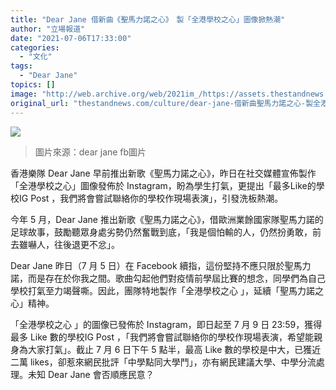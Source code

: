 ```yaml
---
title: "Dear Jane 借新曲《聖馬力諾之心》　製「全港學校之心」圖像掀熱潮"
author: "立場報道"
date: "2021-07-06T17:33:00"
categories:
  - "文化"
tags:
  - "Dear Jane"
topics: []
image: "http://web.archive.org/web/2021im_/https://assets.thestandnews.com/media/photos/20210706-18.png"
original_url: "thestandnews.com/culture/dear-jane-借新曲聖馬力諾之心-製全港學校之心圖像掀熱潮"
---
```

![](http://web.archive.org/web/2021im_/https://assets.thestandnews.com/media/photos/20210706-18.png)
> 圖片來源：dear jane fb圖片

香港樂隊 Dear Jane 早前推出新歌《聖馬力諾之心》，昨日在社交媒體宣佈製作「全港學校之心」圖像發佈於 Instagram，盼為學生打氣，更提出「最多Like的學校IG Post ，我們將會嘗試聯絡你的學校作現場表演」，引發洗板熱潮。

今年 5 月，Dear Jane 推出新歌《聖馬力諾之心》，借歐洲業餘國家隊聖馬力諾的足球故事，鼓勵聽眾身處劣勢仍然奮戰到底，「我是個怕輸的人，仍然扮勇敢，前去雖嚇人，往後退更不忿」。

Dear Jane 昨日（7 月 5 日）在 Facebook 續指，這份堅持不應只限於聖馬力諾，而是存在於你我之間。歌曲勾起他們對疫情前學屆比賽的想念，同學們為自己學校打氣至力竭聲嘶。因此，團隊特地製作「全港學校之心 」，延續「聖馬力諾之心」精神。

「全港學校之心 」的圖像已發佈於 Instagram，即日起至 7 月 9 日 23:59，獲得最多 Like 數的學校IG Post ，「我們將會嘗試聯絡你的學校作現場表演，希望能親身為大家打氣」。截止 7 月 6 日下午 5 點半，最高 Like 數的學校是中大，已獲近二萬 likes，卻惹來網民批評「中學點同大學鬥」，亦有網民建議大學、中學分流處理。未知 Dear Jane 會否順應民意？